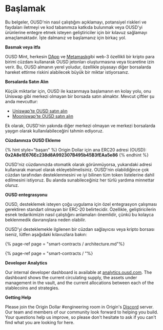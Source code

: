 # Başlamak

Bu belgeler, OUSD'nin nasıl çalıştığını açıklamayı, potansiyel riskleri ve faydaları iletmeyi ve kod tabanımıza katkıda bulunmak veya OUSD'yi ürünlerine entegre etmek isteyen geliştiriciler için bir kılavuz sağlamayı amaçlamaktadır. İşte dalmanız ve başlamanız için birkaç yol.

**Basmak veya itfa**

OUSD Mint, herkesin [DApp](www.ousd.com) ve [Metamask](https://www.metamask.io)gibi web-3 özellikli bir kripto para birimi cüzdanı kullanarak OUSD jetonları oluşturmasına veya ticaretine izin verir. Bu, OUSD almanın yerel yoludur, özellikle piyasayı diğer borsalarda hareket ettirme riskini alabilecek büyük bir miktar istiyorsanız.

**Borsalarda Satın Alın**

Küçük miktarlar için, OUSD ile kazanmaya başlamanın en kolay yolu, onu Uniswap gibi merkezi olmayan bir borsada satın almaktır. Mevcut çiftler şu anda mevcuttur:

* [Uniswap'te OUSD satın alın](https://app.uniswap.org/#/swap?outputCurrency=0x2A8e1E676Ec238d8A992307B495b45B3fEAa5e86)
* [Mooniswap'te OUSD satın alın](https://mooniswap.exchange/#/swap?outputToken=0x2a8e1e676ec238d8a992307b495b45b3feaa5e86)

Ek olarak, OUSD'nin yakında diğer merkezi olmayan ve merkezi borsalarda yaygın olarak kullanılabileceğini tahmin ediyoruz.

**Cüzdanınıza OUSD Ekleme**

{% hint style="başarı" %}
Origin Dollar için ana ERC20 adresi \(OUSD\):   
**0x2A8e1E676Ec238d8A992307B495b45B3fEAa5e86**
{% endhint %}

OUSD'niz cüzdanınızda otomatik olarak görünmüyorsa, yukarıdaki adresi kullanarak manuel olarak ekleyebilmelisiniz. OUSD'nin olabildiğince çok cüzdan tarafından desteklenmesini ve iyi bilinen tüm token listelerine dahil edilmesini istiyoruz. Bu alanda sunabileceğiniz her türlü yardıma minnettar oluruz.

**OUSD entegrasyonu**

OUSD, desteklemek isteyen çoğu uygulama için özel entegrasyon çalışması gerektiren standart olmayan bir ERC-20 belirtecidir. Özellikle, geliştiricilerin esnek tedarikimizin nasıl çalıştığını anlamaları önemlidir, çünkü bu kolayca beklenmedik davranışlara neden olabilir.

OUSD'yi desteklemekle ilgilenen bir cüzdan sağlayıcısı veya kripto borsası iseniz, lütfen aşağıdaki kılavuzlara bakın:

{% page-ref page = "smart-contracts / architecture.md"%}

{% page-ref page = "smart-contracts / "%}

**Developer Analytics**

Our internal developer dashboard is available at [analytics.ousd.com](https://analytics.ousd.com). The dashboard shows the current circulating supply, the assets under management in the vault, and the current allocations between each of the stablecoins and strategies.

**Getting Help**

Please join the Origin Dollar \#engineering room in Origin's [Discord](www.originprotocol.com/discord) server.  Our team and members of our community look forward to helping you build. Your questions help us improve, so please don't hesitate to ask if you can't find what you are looking for here.

